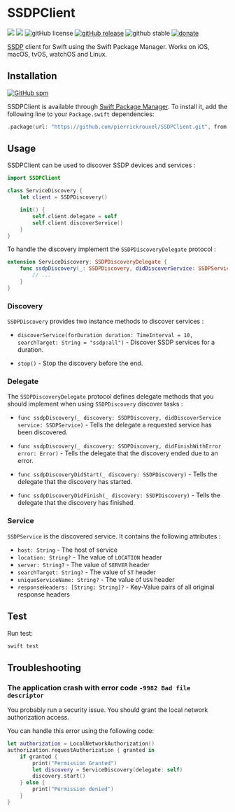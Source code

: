 # SSDPClient

![](https://img.shields.io/badge/swift-5.10-orange.svg) ![](https://img.shields.io/badge/plataforms-iOS%20%7C%20macOS%20%7C%20tvOS%20%7C%20watchOS%20%7C%20linux-lightgrey.svg) ![gitHub license](https://img.shields.io/badge/license-MIT-blue.svg) [![gitHub release](https://img.shields.io/badge/version-v1.0.0-brightgreen.svg)](https://github.com/pierrickrouxel/SSDPClient/releases) ![github stable](https://img.shields.io/badge/stable-true-brightgreen.svg) [![donate](https://img.shields.io/badge/donate-buy%20me%20a%20coffee-yellow?logo=buy-me-a-coffee)](https://www.buymeacoffee.com/pierrickrouxel)

[SSDP](https://en.wikipedia.org/wiki/Simple_Service_Discovery_Protocol) client for Swift using the Swift Package Manager. Works on iOS, macOS, tvOS, watchOS and Linux.

## Installation

[![GitHub spm](https://img.shields.io/badge/spm-supported-brightgreen.svg)](https://swift.org/package-manager/)

SSDPClient is available through [Swift Package Manager](https://swift.org/package-manager/). To install it, add the following line to your `Package.swift` dependencies:

```swift
.package(url: "https://github.com/pierrickrouxel/SSDPClient.git", from: "1.0.0")
```

## Usage

SSDPClient can be used to discover SSDP devices and services :

```swift
import SSDPClient

class ServiceDiscovery {
    let client = SSDPDiscovery()

    init() {
        self.client.delegate = self
        self.client.discoverService()
    }
}
```

To handle the discovery implement the `SSDPDiscoveryDelegate` protocol :

```swift
extension ServiceDiscovery: SSDPDiscoveryDelegate {
    func ssdpDiscovery(_: SSDPDiscovery, didDiscoverService: SSDPService) {
        // ...
    }
}
```

### Discovery

`SSDPDiscovery` provides two instance methods to discover services :

- `discoverService(forDuration duration: TimeInterval = 10, searchTarget: String = "ssdp:all")` - Discover SSDP services for a duration.

- `stop()` - Stop the discovery before the end.

### Delegate

The `SSDPDiscoveryDelegate` protocol defines delegate methods that you should implement when using `SSDPDiscovery` discover tasks :

- `func ssdpDiscovery(_ discovery: SSDPDiscovery, didDiscoverService service: SSDPService)` - Tells the delegate a requested service has been discovered.

- `func ssdpDiscovery(_ discovery: SSDPDiscovery, didFinishWithError error: Error)` - Tells the delegate that the discovery ended due to an error.

- `func ssdpDiscoveryDidStart(_ discovery: SSDPDiscovery)` - Tells the delegate that the discovery has started.

- `func ssdpDiscoveryDidFinish(_ discovery: SSDPDiscovery)` - Tells the delegate that the discovery has finished.

### Service

`SSDPService` is the discovered service. It contains the following attributes :

- `host: String` - The host of service
- `location: String?` - The value of `LOCATION` header
- `server: String?` - The value of `SERVER` header
- `searchTarget: String?` - The value of `ST` header
- `uniqueServiceName: String?` - The value of `USN` header
- `responseHeaders: [String: String]?` - Key-Value pairs of all original response headers

## Test

Run test:

```swift
swift test
```

## Troubleshooting

### The application crash with error code `-9982 Bad file descriptor`

You probably run a security issue. You should grant the local network authorization access.

You can handle this error using the following code:

```swift
let authorization = LocalNetworkAuthorization()
authorization.requestAuthorization { granted in
    if granted {
        print("Permission Granted")
        let discovery = ServiceDiscovery(delegate: self)
        discovery.start()
    } else {
        print("Permission denied")
    }
}
```
